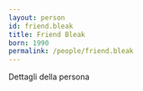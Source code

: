 ```yaml
---
layout: person
id: friend.bleak
title: Friend Bleak
born: 1990
permalink: /people/friend.bleak
---
```


Dettagli della persona 